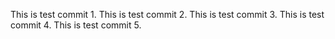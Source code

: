 This is test commit 1.
This is test commit 2.
This is test commit 3. 
This is test commit 4.
This is test commit 5.  
